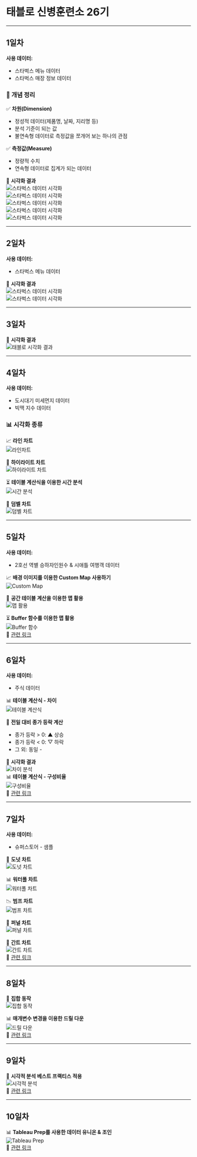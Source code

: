 # 태블로 신병훈련소 26기  
---

## 1일차  
**사용 데이터:**  
- 스타벅스 메뉴 데이터  
- 스타벅스 매장 정보 데이터  

### 📌 개념 정리  
✅ **차원(Dimension)**  
- 정성적 데이터(제품명, 날짜, 지리명 등)  
- 분석 기준이 되는 값  
- 불연속형 데이터로 측정값을 쪼개어 보는 하나의 관점  

✅ **측정값(Measure)**  
- 정량적 수치  
- 연속형 데이터로 집계가 되는 데이터  

🔹 **시각화 결과**  
![스타벅스 데이터 시각화](https://github.com/user-attachments/assets/bc9bca3b-678a-49f5-8f1f-80ad7c16e0c9)  
![스타벅스 데이터 시각화](https://github.com/user-attachments/assets/63798250-c308-442f-a0a8-8989da2ceadd)  
![스타벅스 데이터 시각화](https://github.com/user-attachments/assets/5d2b3aa0-6378-4c5f-bf98-a6a7a706966f)  
![스타벅스 데이터 시각화](https://github.com/user-attachments/assets/81dedc3f-3c53-4466-8353-23f07af37d79)  
![스타벅스 데이터 시각화](https://github.com/user-attachments/assets/fbd79ff6-8a76-48c5-bbaa-ec1b00cb5c62)  

---

## 2일차  
**사용 데이터:**  
- 스타벅스 메뉴 데이터  

🔹 **시각화 결과**  
![스타벅스 데이터 시각화](https://github.com/user-attachments/assets/3080772b-54a4-4f9f-8323-7f576acbae98)  
![스타벅스 데이터 시각화](https://github.com/user-attachments/assets/6b3684fc-8752-45ab-9b74-479ec738a0be)  

---

## 3일차  
🔹 **시각화 결과**  
![태블로 시각화 결과](https://github.com/user-attachments/assets/20037fd9-8638-4113-a4b6-7e5d38c27b52)  

---

## 4일차  
**사용 데이터:**  
- 도시대기 미세먼지 데이터  
- 빅맥 지수 데이터  

### 📊 시각화 종류  
📈 **라인 차트**  
![라인차트](https://github.com/user-attachments/assets/1afce4b9-2e87-42b8-9627-0c9d644efdaf)  

🎯 **하이라이트 차트**  
![하이라이트 차트](https://github.com/user-attachments/assets/edfd9ff3-f1cc-483c-a4df-8c596a8c2e38)  

⏳ **테이블 계산식을 이용한 시간 분석**  
![시간 분석](https://github.com/user-attachments/assets/b7c4aa60-21aa-49ce-a122-6ba8a303bdf4)  

🔗 **덤벨 차트**  
![덤벨 차트](https://github.com/user-attachments/assets/86055681-fef8-412c-83e3-ee9a09902b64)  

---

## 5일차  
**사용 데이터:**  
- 2호선 역별 승하자인원수 & 시애틀 여행객 데이터  

📈 **배경 이미지를 이용한 Custom Map 사용하기**  
![Custom Map](https://github.com/user-attachments/assets/20640b47-49ef-40b0-8302-0122b992e29f)  

🎯 **공간 테이블 계산을 이용한 맵 활용**  
![맵 활용](https://github.com/user-attachments/assets/9c7b5c61-314d-4f34-8112-0d1b6220cb5b)  

⏳ **Buffer 함수를 이용한 맵 활용**  
![Buffer 함수](https://github.com/user-attachments/assets/4b0d727d-ec22-49d7-a0c7-fe6ad96621d9)  
🔗 [관련 링크](https://quip.com/JE4dAEKGQYyW)  

---

## 6일차  
**사용 데이터:**  
- 주식 데이터  

📊 **테이블 계산식 - 차이**  
![테이블 계산식](https://github.com/user-attachments/assets/2e8dc4c8-d045-4c4a-b78c-737c33f47ac6)  

📌 **전일 대비 종가 등락 계산**  
- 종가 등락 > 0: ▲ 상승  
- 종가 등락 < 0: ▽ 하락  
- 그 외: 동일 -  

🔹 **시각화 결과**  
![차이 분석](https://github.com/user-attachments/assets/3cd0c2eb-ea27-4389-a29c-500bfd15d0c8)  
📊 **테이블 계산식 - 구성비율**  
![구성비율](https://github.com/user-attachments/assets/0ba447ae-1f1a-4718-82ca-9e9f0843e42e)  
🔗 [관련 링크](https://quip.com/yNb9AgsFTn5k)  

---

## 7일차  
**사용 데이터:**  
- 슈퍼스토어 - 샘플  

🍩 **도넛 차트**  
![도넛 차트](https://github.com/user-attachments/assets/bde9d60d-1a7d-41e6-9c70-d2d09040f645)  

📊 **워터폴 차트**  
![워터폴 차트](https://github.com/user-attachments/assets/ea89fe5f-7d31-48e9-a20b-1a6bc5fe9463)  

📉 **범프 차트**  
![범프 차트](https://github.com/user-attachments/assets/657ca582-cc81-4f7f-9a44-51690264b850)  

🔻 **퍼널 차트**  
![퍼널 차트](https://github.com/user-attachments/assets/638a7e29-b4f4-457e-beeb-fb3bf3c4e7b2)  

📆 **간트 차트**  
![간트 차트](https://github.com/user-attachments/assets/f5d77805-b54d-4088-8b41-3e8ff09bc2e4)  
🔗 [관련 링크](https://quip.com/HWtdA8j5qewt)  

---

## 8일차  
📌 **집합 동작**  
![집합 동작](https://github.com/user-attachments/assets/361a8e64-6bbc-48f2-a95f-2db4f6805188)  

📊 **매개변수 변경을 이용한 드릴 다운**  
![드릴 다운](https://github.com/user-attachments/assets/04b9565f-8fc0-4417-9bd9-9325434fdfc7)  
🔗 [관련 링크](https://quip.com/l42cAI1IC4Oa)  

---

## 9일차  
📌 **시각적 분석 베스트 프랙티스 적용**  
![시각적 분석](https://github.com/user-attachments/assets/457c5c73-ad77-4999-b398-b301218c4236)  
🔗 [관련 링크](https://quip.com/rWFcAf4xZ2yi)  

---

## 10일차  
📊 **Tableau Prep를 사용한 데이터 유니온 & 조인**  
![Tableau Prep](https://github.com/user-attachments/assets/345e572d-2f6c-4a89-b617-c97d4d92cbc4)  
🔗 [관련 링크](https://quip.com/13tLAT7kI1hh)  
